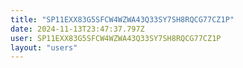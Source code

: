 ```yaml
---
title: "SP11EXX83G5SFCW4WZWA43Q33SY7SH8RQCG77CZ1P"
date: 2024-11-13T23:47:37.797Z
user: SP11EXX83G5SFCW4WZWA43Q33SY7SH8RQCG77CZ1P
layout: "users"
---
```

    